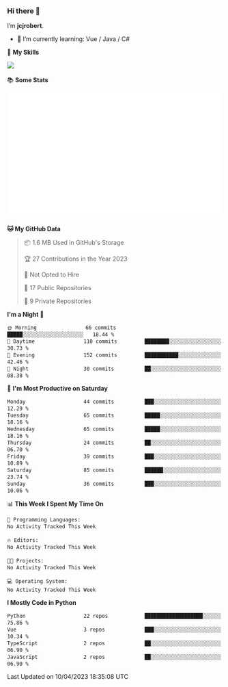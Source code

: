 ### Hi there 👋

I’m **jcjrobert**.

- 🌱 I’m currently learning: Vue / Java / C#

🌟 **My Skills**

![](https://img.shields.io/badge/-Python-3e74a2?style=flat-square&logo=Python&logoColor=fff)

📚 **Some Stats**

![](https://github.com/jcjrobert/github-stats/blob/master/generated/overview.svg)

<!--START_SECTION:waka-->
**🐱 My GitHub Data** 

> 📦 1.6 MB Used in GitHub's Storage 
 > 
> 🏆 27 Contributions in the Year 2023
 > 
> 🚫 Not Opted to Hire
 > 
> 📜 17 Public Repositories 
 > 
> 🔑 9 Private Repositories 
 > 
**I'm a Night 🦉** 

```text
🌞 Morning                66 commits          █████░░░░░░░░░░░░░░░░░░░░   18.44 % 
🌆 Daytime                110 commits         ████████░░░░░░░░░░░░░░░░░   30.73 % 
🌃 Evening                152 commits         ███████████░░░░░░░░░░░░░░   42.46 % 
🌙 Night                  30 commits          ██░░░░░░░░░░░░░░░░░░░░░░░   08.38 % 
```
📅 **I'm Most Productive on Saturday** 

```text
Monday                   44 commits          ███░░░░░░░░░░░░░░░░░░░░░░   12.29 % 
Tuesday                  65 commits          █████░░░░░░░░░░░░░░░░░░░░   18.16 % 
Wednesday                65 commits          █████░░░░░░░░░░░░░░░░░░░░   18.16 % 
Thursday                 24 commits          ██░░░░░░░░░░░░░░░░░░░░░░░   06.70 % 
Friday                   39 commits          ███░░░░░░░░░░░░░░░░░░░░░░   10.89 % 
Saturday                 85 commits          ██████░░░░░░░░░░░░░░░░░░░   23.74 % 
Sunday                   36 commits          ███░░░░░░░░░░░░░░░░░░░░░░   10.06 % 
```


📊 **This Week I Spent My Time On** 

```text
💬 Programming Languages: 
No Activity Tracked This Week

🔥 Editors: 
No Activity Tracked This Week

🐱‍💻 Projects: 
No Activity Tracked This Week

💻 Operating System: 
No Activity Tracked This Week
```

**I Mostly Code in Python** 

```text
Python                   22 repos            ███████████████████░░░░░░   75.86 % 
Vue                      3 repos             ███░░░░░░░░░░░░░░░░░░░░░░   10.34 % 
TypeScript               2 repos             ██░░░░░░░░░░░░░░░░░░░░░░░   06.90 % 
JavaScript               2 repos             ██░░░░░░░░░░░░░░░░░░░░░░░   06.90 % 
```




 Last Updated on 10/04/2023 18:35:08 UTC
<!--END_SECTION:waka-->
